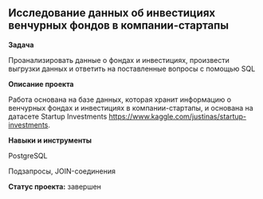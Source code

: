 ## Исследование данных об инвестициях венчурных фондов в компании-стартапы


**Задача**   

Проанализировать данные о фондах и инвестициях, произвести выгрузки данных и ответить на поставленные вопросы с помощью SQL


**Описание проекта**

Работа основана на базе данных, которая хранит информацию о венчурных фондах и инвестициях в компании-стартапы, и основана на датасете Startup Investments https://www.kaggle.com/justinas/startup-investments.

**Навыки и инструменты**  

PostgreSQL

Подзапросы, JOIN-соединения


**Статус проекта:** завершен